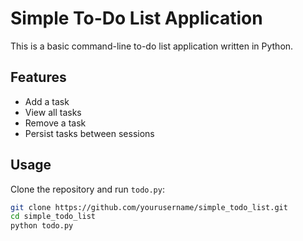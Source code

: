 # Simple To-Do List Application

This is a basic command-line to-do list application written in Python.

## Features
- Add a task
- View all tasks
- Remove a task
- Persist tasks between sessions

## Usage
Clone the repository and run `todo.py`:
```bash
git clone https://github.com/yourusername/simple_todo_list.git
cd simple_todo_list
python todo.py
